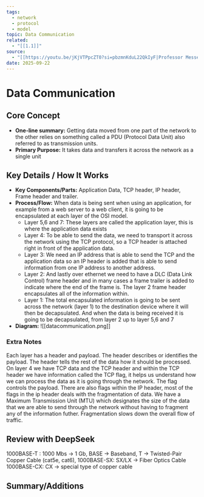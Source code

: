 ```yaml
---
tags:
  - network
  - protocol
  - model
topic: Data Communication
related:
  - "[[1.1]]"
source:
  - "[[https://youtu.be/jKjVTPpcZT0?si=pbzmnKduL22QkIyF|Professor Messer N10-009 Network+]]]"
date: 2025-09-22
---
```

# Data Communication
## Core Concept
-   **One-line summary:** Getting data moved from one part of the network to the other relies on something called a PDU (Protocol Data Unit) also referred to as transmission units.
-   **Primary Purpose:** It takes data and transfers it across the network as a single unit

## Key Details / How It Works
- **Key Components/Parts:** Application Data, TCP header, IP header, Frame header and trailer.
-  **Process/Flow:** When data is being sent when using an application, for example from a web server to a web client, it is going to be encapsulated at each layer of the OSI model. 
	- Layer 5,6 and 7: These layers are called the application layer, this is where the application data exists 
	- Layer 4: To be able to send the data, we need to transport it across the network using the TCP protocol, so a TCP header is attached right in front of the application data.
	- Layer 3: We need an IP address that is able to send the TCP and the application data so an IP header is added that is able to send information from one IP address to another address.
	- Layer 2: And lastly over ethernet we need to have a DLC (Data Link Control) frame header and in many cases a frame trailer is added to indicate where the end of the frame is. The layer 2 frame header encapsulates all of the information within.
	- Layer 1: The total encapsulated information is going to be sent across the network 
	  (layer 1) to the destination device where it will then be decapsulated.
	And when the data is being received it is going to be decapsulated, from layer 2 up to layer 5,6 and 7
- **Diagram:** ![[datacommunication.png]]

### Extra Notes
Each layer has a header and payload. The header describes or identifies the payload. The header tells the rest of the data how it should be processed.
On layer 4 we have TCP data and the TCP header and within the TCP header we have information called the TCP flag, it helps us understand how we can process the data as it is going through the network. The flag controls the payload. 
There are also flags within the IP header, most of the flags in the ip header deals with the fragmentation of data. We have a Maximum Transmission Unit (MTU) which designates the size of the data that we are able to send through the network without having to fragment any of the information futher. Fragmentation slows down the overall flow of traffic.

## Review with DeepSeek 
1000BASE-T : 1000 Mbs -> 1 Gb, BASE -> Baseband, T -> Twisted-Pair Copper Cable (cat5e, cat6), 1000BASE-SX:  SX/LX -> Fiber Optics Cable
1000BASE-CX: CX -> special type of copper cable

## Summary/Additions


